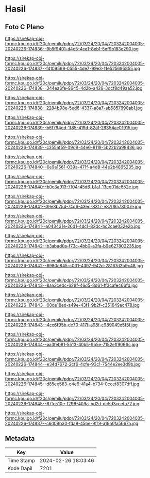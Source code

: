 # Hasil

## Foto C Plano

https://sirekap-obj-formc.kpu.go.id/f20c/pemilu/pdpr/72/03/24/20/04/7203242004005-20240226-174836--9b5f9401-d4c5-4ce1-8eb1-5ef9b183c290.jpg

https://sirekap-obj-formc.kpu.go.id/f20c/pemilu/pdpr/72/03/24/20/04/7203242004005-20240226-174837--f4109599-0555-4de7-99e3-11e525695855.jpg

https://sirekap-obj-formc.kpu.go.id/f20c/pemilu/pdpr/72/03/24/20/04/7203242004005-20240226-174838--344ea6fe-9645-4d2b-a426-3dcf8d49aa52.jpg

https://sirekap-obj-formc.kpu.go.id/f20c/pemilu/pdpr/72/03/24/20/04/7203242004005-20240226-174838--2284b98e-5ed6-4337-a8a7-ab6857690ab1.jpg

https://sirekap-obj-formc.kpu.go.id/f20c/pemilu/pdpr/72/03/24/20/04/7203242004005-20240226-174839--b6f764ed-1f85-419d-82a1-28354ae01915.jpg

https://sirekap-obj-formc.kpu.go.id/f20c/pemilu/pdpr/72/03/24/20/04/7203242004005-20240226-174839--c355af59-09d9-44e6-8119-5b22b2a98436.jpg

https://sirekap-obj-formc.kpu.go.id/f20c/pemilu/pdpr/72/03/24/20/04/7203242004005-20240226-174840--0e9a1561-039a-471f-a4d8-44e2b4865235.jpg

https://sirekap-obj-formc.kpu.go.id/f20c/pemilu/pdpr/72/03/24/20/04/7203242004005-20240226-174840--b0c3a913-7f04-45d6-b1af-13cd01dc652e.jpg

https://sirekap-obj-formc.kpu.go.id/f20c/pemilu/pdpr/72/03/24/20/04/7203242004005-20240226-174841--39e8b754-74d6-43ec-8317-e3708578007e.jpg

https://sirekap-obj-formc.kpu.go.id/f20c/pemilu/pdpr/72/03/24/20/04/7203242004005-20240226-174841--a043431e-26d1-4dc1-82dc-bc2cae032e2b.jpg

https://sirekap-obj-formc.kpu.go.id/f20c/pemilu/pdpr/72/03/24/20/04/7203242004005-20240226-174842--b3abad0a-f73c-4bb0-a3fa-b9e627802235.jpg

https://sirekap-obj-formc.kpu.go.id/f20c/pemilu/pdpr/72/03/24/20/04/7203242004005-20240226-174842--8980c845-c031-4397-942d-28167d2b9c48.jpg

https://sirekap-obj-formc.kpu.go.id/f20c/pemilu/pdpr/72/03/24/20/04/7203242004005-20240226-174843--8aa3cedc-628f-46d5-8d61-ff3cafe466fd.jpg

https://sirekap-obj-formc.kpu.go.id/f20c/pemilu/pdpr/72/03/24/20/04/7203242004005-20240226-174843--00de18ed-a49e-43f1-9b2f-c351649ac478.jpg

https://sirekap-obj-formc.kpu.go.id/f20c/pemilu/pdpr/72/03/24/20/04/7203242004005-20240226-174843--4cc6f95b-dc70-417f-a98f-c989049e5f5f.jpg

https://sirekap-obj-formc.kpu.go.id/f20c/pemilu/pdpr/72/03/24/20/04/7203242004005-20240226-174844--aa3feb81-5513-40b5-9b5e-7152eff9066c.jpg

https://sirekap-obj-formc.kpu.go.id/f20c/pemilu/pdpr/72/03/24/20/04/7203242004005-20240226-174844--e34d7672-2cf6-4cfe-93c1-7544e2ee3d9b.jpg

https://sirekap-obj-formc.kpu.go.id/f20c/pemilu/pdpr/72/03/24/20/04/7203242004005-20240226-174845--d85ee583-c4e6-41a4-b734-0ccef8307dff.jpg

https://sirekap-obj-formc.kpu.go.id/f20c/pemilu/pdpr/72/03/24/20/04/7203242004005-20240226-174845--67fc510e-f296-409a-bd2d-dc5d3ccefa72.jpg

https://sirekap-obj-formc.kpu.go.id/f20c/pemilu/pdpr/72/03/24/20/04/7203242004005-20240226-174837--c6d08b30-fda9-45be-9f19-a19a0fa5667a.jpg


## Metadata

| Key        | Value               |
| ---------- | ------------------- |
| Time Stamp | 2024-02-26 18:03:46 |
| Kode Dapil | 7201                |



